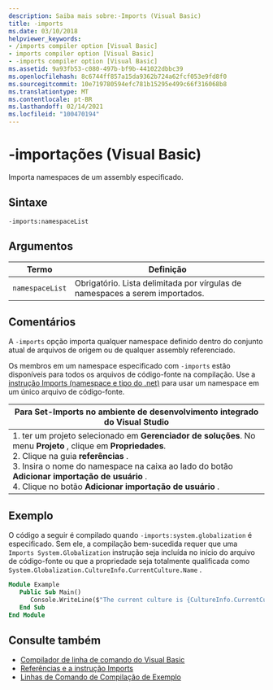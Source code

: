 ```yaml
---
description: Saiba mais sobre:-Imports (Visual Basic)
title: -imports
ms.date: 03/10/2018
helpviewer_keywords:
- /imports compiler option [Visual Basic]
- imports compiler option [Visual Basic]
- -imports compiler option [Visual Basic]
ms.assetid: 9a93fb53-c080-497b-bf9b-441022dbbc39
ms.openlocfilehash: 8c6744ff857a15da9362b724a62fcf053e9fd8f0
ms.sourcegitcommit: 10e719780594efc781b15295e499c66f316068b8
ms.translationtype: MT
ms.contentlocale: pt-BR
ms.lasthandoff: 02/14/2021
ms.locfileid: "100470194"
---
```

# <a name="-imports-visual-basic"></a>-importações (Visual Basic)

Importa namespaces de um assembly especificado.  
  
## <a name="syntax"></a>Sintaxe  
  
```console  
-imports:namespaceList  
```  
  
## <a name="arguments"></a>Argumentos  
  
|Termo|Definição|  
|---|---|  
|`namespaceList`|Obrigatório. Lista delimitada por vírgulas de namespaces a serem importados.|  
  
## <a name="remarks"></a>Comentários  

 A `-imports` opção importa qualquer namespace definido dentro do conjunto atual de arquivos de origem ou de qualquer assembly referenciado.  
  
 Os membros em um namespace especificado com `-imports` estão disponíveis para todos os arquivos de código-fonte na compilação. Use a [instrução Imports (namespace e tipo do .net)](../../language-reference/statements/imports-statement-net-namespace-and-type.md) para usar um namespace em um único arquivo de código-fonte.  
  
|Para Set-Imports no ambiente de desenvolvimento integrado do Visual Studio|  
|---|  
|1. ter um projeto selecionado em **Gerenciador de soluções**. No menu **Projeto** , clique em **Propriedades**. <br />2. Clique na guia **referências** .<br />3. Insira o nome do namespace na caixa ao lado do botão **Adicionar importação de usuário** .<br />4. Clique no botão **Adicionar importação de usuário** .|  
  
## <a name="example"></a>Exemplo  

 O código a seguir é compilado quando `-imports:system.globalization` é especificado. Sem ele, a compilação bem-sucedida requer que uma `Imports System.Globalization` instrução seja incluída no início do arquivo de código-fonte ou que a propriedade seja totalmente qualificada como `System.Globalization.CultureInfo.CurrentCulture.Name` .

```vb
Module Example
   Public Sub Main()
      Console.WriteLine($"The current culture is {CultureInfo.CurrentCulture.Name}")
   End Sub
End Module
```

## <a name="see-also"></a>Consulte também

- [Compilador de linha de comando do Visual Basic](index.md)
- [Referências e a instrução Imports](../../programming-guide/program-structure/references-and-the-imports-statement.md)
- [Linhas de Comando de Compilação de Exemplo](sample-compilation-command-lines.md)
